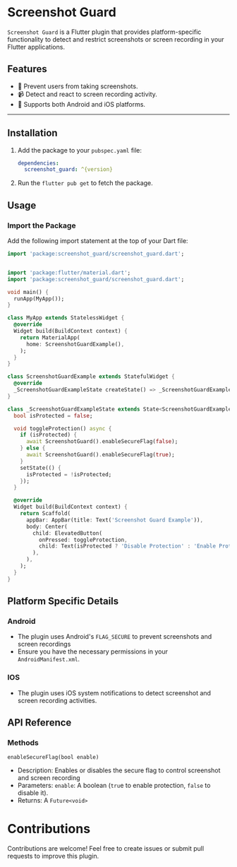 # Screenshot Guard

`Screenshot Guard` is a Flutter plugin that provides platform-specific functionality to detect and restrict screenshots or screen recording in your Flutter applications.

## Features

- 🚫 Prevent users from taking screenshots.
- 📹 Detect and react to screen recording activity.
- 📱 Supports both Android and iOS platforms.

---

## Installation

1. Add the package to your `pubspec.yaml` file:

   ```yaml
   dependencies:
     screenshot_guard: ^{version}
   ```

2. Run the `flutter pub get` to fetch the package.

## Usage

### Import the Package

Add the following import statement at the top of your Dart file:

```dart
import 'package:screenshot_guard/screenshot_guard.dart';


import 'package:flutter/material.dart';
import 'package:screenshot_guard/screenshot_guard.dart';

void main() {
  runApp(MyApp());
}

class MyApp extends StatelessWidget {
  @override
  Widget build(BuildContext context) {
    return MaterialApp(
      home: ScreenshotGuardExample(),
    );
  }
}

class ScreenshotGuardExample extends StatefulWidget {
  @override
  _ScreenshotGuardExampleState createState() => _ScreenshotGuardExampleState();
}

class _ScreenshotGuardExampleState extends State<ScreenshotGuardExample> {
  bool isProtected = false;

  void toggleProtection() async {
    if (isProtected) {
      await ScreenshotGuard().enableSecureFlag(false);
    } else {
      await ScreenshotGuard().enableSecureFlag(true);
    }
    setState(() {
      isProtected = !isProtected;
    });
  }

  @override
  Widget build(BuildContext context) {
    return Scaffold(
      appBar: AppBar(title: Text('Screenshot Guard Example')),
      body: Center(
        child: ElevatedButton(
          onPressed: toggleProtection,
          child: Text(isProtected ? 'Disable Protection' : 'Enable Protection'),
        ),
      ),
    );
  }
}
```

## Platform Specific Details

### Android

- The plugin uses Android's `FLAG_SECURE` to prevent screenshots and screen recordings
- Ensure you have the necessary permissions in your `AndroidManifest.xml`.

### IOS

- The plugin uses iOS system notifications to detect screenshot and screen recording activities.

## API Reference

### Methods

`enableSecureFlag(bool enable)`

- Description: Enables or disables the secure flag to control screenshot and screen recording
- Parameters:
  `enable`: A boolean (`tru`e to enable protection, `false` to disable it).
- Returns: A `Future<void>`

# Contributions

Contributions are welcome! Feel free to create issues or submit pull requests to improve this plugin.
